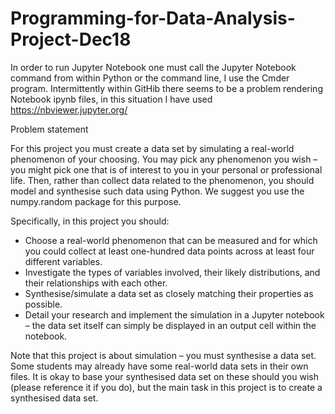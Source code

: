 # Programming-for-Data-Analysis-Project-Dec18
 
In order to run Jupyter Notebook one must call the Jupyter Notebook command from within Python or the command line, I use the Cmder program.
Intermittently within GitHib there seems to be a problem rendering Notebook ipynb files, in this situation I have used https://nbviewer.jupyter.org/


Problem statement

For this project you must create a data set by simulating a real-world phenomenon of your choosing. You may pick any phenomenon you wish – you might pick one that is of interest to you in your personal or professional life. Then, rather than collect data related to the phenomenon, you should model and synthesise such data using Python. We suggest you use the numpy.random package for this purpose.

Specifically, in this project you should:

- Choose a real-world phenomenon that can be measured and for which you could collect at least one-hundred data points across at least four different variables.
- Investigate the types of variables involved, their likely distributions, and their relationships with each other.
- Synthesise/simulate a data set as closely matching their properties as possible.
- Detail your research and implement the simulation in a Jupyter notebook – the data set itself can simply be displayed in an output cell within the notebook.

Note that this project is about simulation – you must synthesise a data set. Some students may already have some real-world data sets in their own files. It is okay to base your synthesised data set on these should you wish (please reference it if you do), but the main task in this project is to create a synthesised data set.

